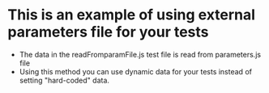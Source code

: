 # This is an example of using external parameters file for your tests

* The data in the readFromparamFile.js test file is read from parameters.js file
* Using this method you can use dynamic data for your tests instead of setting "hard-coded" data.
